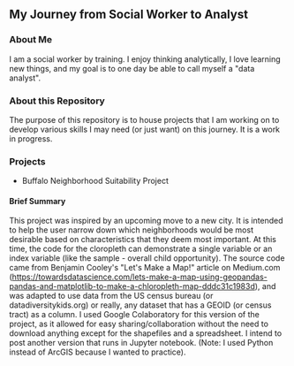 ## My Journey from Social Worker to Analyst

### About Me
I am a social worker by training. I enjoy thinking analytically, I love learning new things, and my goal is to one day be able to call myself a "data analyst".

### About this Repository
The purpose of this repository is to house projects that I am working on to develop various skills I may need (or just want) on this journey. It is a work in progress.

### Projects
* Buffalo Neighborhood Suitability Project
#### Brief Summary
This project was inspired by an upcoming move to a new city. It is intended to help the user narrow down which neighborhoods would be most desirable based on characteristics that they deem most important. At this time, the code for the cloropleth can demonstrate a single variable or an index variable (like the sample - overall child opportunity). The source code came from Benjamin Cooley's "Let's Make a Map!" article on Medium.com (https://towardsdatascience.com/lets-make-a-map-using-geopandas-pandas-and-matplotlib-to-make-a-chloropleth-map-dddc31c1983d), and was adapted to use data from the US census bureau (or datadiversitykids.org) or really, any dataset that has a GEOID (or census tract) as a column. I used Google Colaboratory for this version of the project, as it allowed for easy sharing/collaboration without the need to download anything except for the shapefiles and a spreadsheet. I intend to post another version that runs in Jupyter notebook. (Note: I used Python instead of ArcGIS because I wanted to practice).
